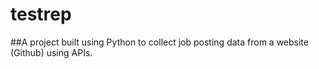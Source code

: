 # testrep
##A project built using Python to collect job posting data from a website (Github) using APIs.
